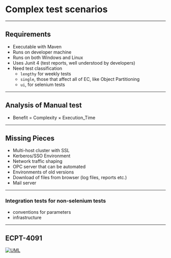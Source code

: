 # Complex test scenarios
---
## Requirements
- Executable with Maven
- Runs on developer machine
- Runs on both Windows and Linux
- Uses Junit 4 (test reports, well understood by developers)
- Need test classification
    - `lengthy` for weekly tests
    - `single`, those that affect all of EC, like Object Partitioning
    - `ui`, for selenium tests

---
## Analysis of Manual test
- Benefit = Complexity × Execution_Time
---
## Missing Pieces
- Multi-host cluster with SSL
- Kerberos/SSO Environment
- Network traffic shaping
- OPC server that can be automated
- Environments of old versions
- Download of files from browser (log files, reports etc.)
- Mail server
---
### Integration tests for non-selenium tests
- conventions for parameters
- infrastructure

---
## ECPT-4091

[![UML](http://localhost:8080/svg/dP2nQiD038PtFuN6n10JoEOCfKrJQCbGwj1GyABuTFQLisJkv9YyVUsGKDgjdJH8-lJzYef1aoGlIA7l066xWShtKIcKF3Xj01KyOLJGGO35K5mdYRCmAyxZL0klGJeAUeQIAsapgZ8Rsc6iBcQFgBWFoD5IsBuyP5TouRZsfC8bHzAxEMX333EMUG9mKVd5_WTwdH0RPyTe1tGALW9ugS4xff8FJxkFpQvuNowNgnpIT8h5s5AQvbGj8eKJXKM3G9ug9GCO9qM8DpXqGKxEK02nbuw4EXkSDzQVC_eyhcuwPBBlfOdhAXhVbx_r38hr4UD8TsqdGQ_ltcDzRx0RTv_tqsJHz0f61hxScKH_-Fu95bMwBm00)](http://localhost:8080/uml/dP2nQiD038PtFuN6n10JoEOCfKrJQCbGwj1GyABuTFQLisJkv9YyVUsGKDgjdJH8-lJzYef1aoGlIA7l066xWShtKIcKF3Xj01KyOLJGGO35K5mdYRCmAyxZL0klGJeAUeQIAsapgZ8Rsc6iBcQFgBWFoD5IsBuyP5TouRZsfC8bHzAxEMX333EMUG9mKVd5_WTwdH0RPyTe1tGALW9ugS4xff8FJxkFpQvuNowNgnpIT8h5s5AQvbGj8eKJXKM3G9ug9GCO9qM8DpXqGKxEK02nbuw4EXkSDzQVC_eyhcuwPBBlfOdhAXhVbx_r38hr4UD8TsqdGQ_ltcDzRx0RTv_tqsJHz0f61hxScKH_-Fu95bMwBm00)
